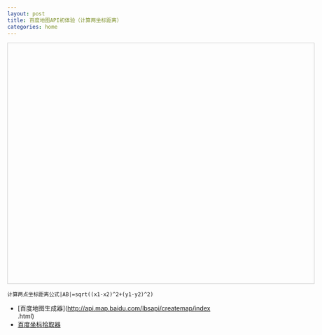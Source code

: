 ```yaml
---
layout: post
title: 百度地图API初体验（计算两坐标距离）
categories: home
---
```



<!DOCTYPE html>
<html xmlns="http://www.w3.org/1999/xhtml">
<head>
<meta http-equiv="Content-Type" content="text/html; charset=utf-8" />
<meta name="keywords" content="百度地图,百度地图API，百度地图自定义工具，百度地图所见即所得工具" />
<meta name="description" content="百度地图API自定义地图，帮助用户在可视化操作下生成百度地图" />
<title>百度地图API自定义地图</title>
<!--引用百度地图API-->
<script type="text/javascript" src="http://api.map.baidu.com/api?v=2.0&ak=dvCPvj6dt3Rmp9dXAGIwXn45"></script>
</head>

<body>
<!--百度地图容器-->
<div style="width:700px;height:550px;border:#ccc solid 1px;font-size:12px" id="map"></div>
</body>
<script type="text/javascript">
//创建和初始化地图函数：
function initMap(){
createMap();//创建地图
setMapEvent();//设置地图事件
addMapControl();//向地图添加控件
addMapOverlay();//向地图添加覆盖物
}
function createMap(){
map = new BMap.Map("map");
map.centerAndZoom(new BMap.Point(113.04,25.789346),19);
}
function setMapEvent(){
map.enableScrollWheelZoom();
map.enableKeyboard();
map.enableDragging();
map.enableDoubleClickZoom()
}
function addClickHandler(target,window){
target.addEventListener("click",function(){
target.openInfoWindow(window);
});
}
function addMapOverlay(){
var markers = [
{content:"暂时在这",title:"位置",imageOffset: {width:-23,height:-21},position:{lat:25.789554,lng:113.039897}}
];
for(var index = 0; index < markers.length; index++ ){
var point = new BMap.Point(markers[index].position.lng,markers[index].position.lat);
var marker = new BMap.Marker(point,{icon:new BMap.Icon("http://api.map.baidu.com/lbsapi/createmap/images/icon.png",new BMap.Size(20,25),{
 imageOffset: new BMap.Size(markers[index].imageOffset.width,markers[index].imageOffset.height)
})});
var label = new BMap.Label(markers[index].title,{offset: new BMap.Size(25,5)});
var opts = {
 width: 200,
 title: markers[index].title,
 enableMessage: false
};
var infoWindow = new BMap.InfoWindow(markers[index].content,opts);
marker.setLabel(label);
addClickHandler(marker,infoWindow);
map.addOverlay(marker);
};
}
//向地图添加控件
function addMapControl(){
var scaleControl = new BMap.ScaleControl({anchor:BMAP_ANCHOR_BOTTOM_LEFT});
scaleControl.setUnit(BMAP_UNIT_METRIC);
map.addControl(scaleControl);
var navControl = new BMap.NavigationControl({anchor:BMAP_ANCHOR_TOP_LEFT,type:BMAP_NAVIGATION_CONTROL_LARGE});
map.addControl(navControl);
var overviewControl = new BMap.OverviewMapControl({anchor:BMAP_ANCHOR_BOTTOM_RIGHT,isOpen:true});
map.addControl(overviewControl);
}
var map;
initMap();
</script>
</html>



    计算两点坐标距离公式|AB|=sqrt((x1-x2)^2+(y1-y2)^2)

* [百度地图生成器](http://api.map.baidu.com/lbsapi/createmap/index
  .html)
* [百度坐标拾取器](http://api.map.baidu.com/lbsapi/getpoint/index.html)
